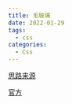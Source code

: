 ```yaml
---
title: 毛玻璃
date: 2022-01-29
tags:
  - css
categories:
  - Css
---
```


<template>
  <div class="body">
    <div class="main">
    </div>
    <div class="blockquote">
      123
    </div>
  </div>
</template>
<style>
.body{
	margin: 0;
	padding: 0;
  width: 100%;
  height: 500px;
	display: flex;
	justify-content: center;
	align-items: center;
}
.body,.main::before{
	background: url('https://pic1.xuehuaimg.com/proxy/https://i.imgur.com/cCKUHz2.jpg') 0/ cover fixed;
}
.main {
	width: 200px;
	height: 200px;
	position: relative;
	margin-top: calc(50% - 500px);
	overflow: hidden;
	border-radius: 5px;
	background: hsla(0, 0%, 100%, .3);
	box-shadow: 2px 2px 10px rgba(0,0,0,.5);
}
.main::before {
	position: absolute;
	content: '';
	top: 0;
	left: 0;
	bottom: 0;
	right: 0;
	filter: blur(8px);
	margin: -30px;
}
.blockquote {
  position: absolute;
  padding: 20px;
  z-index: 100;
}
</style>

[思路来源](https://blog.csdn.net/qq_39043923/article/details/88687046)

[官方](https://vue-loader-v14.vuejs.org/zh-cn/features/scoped-css.html)
